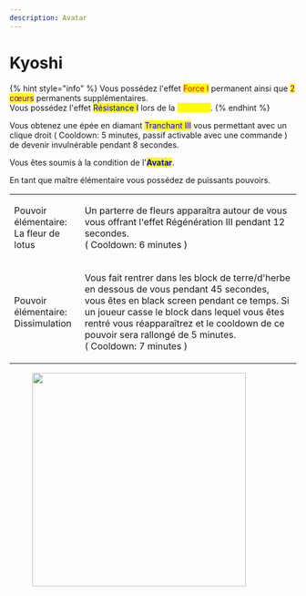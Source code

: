 ```yaml
---
description: Avatar
---
```


# Kyoshi

{% hint style="info" %}
Vous possédez l'effet <mark style="color:red;">Force I</mark> permanent ainsi que <mark style="color:purple;">2 cœurs</mark> permanents supplémentaires. \
Vous possédez l'effet <mark style="color:blue;">Résistance I</mark> lors de la <mark style="color:yellow;">**moisson**</mark>.&#x20;
{% endhint %}

Vous obtenez une épée en diamant <mark style="color:blue;">Tranchant III</mark> vous permettant avec un clique droit ( Cooldown: 5 minutes, passif activable avec une commande ) de devenir invulnérable pendant 8 secondes.

Vous êtes soumis à la condition de l'<mark style="color:blue;">**Avatar**</mark>.

En tant que maître élémentaire vous possédez de puissants pouvoirs.

|                                                  |                                                                                                                                                                                                                                                                                                              |
| ------------------------------------------------ | ------------------------------------------------------------------------------------------------------------------------------------------------------------------------------------------------------------------------------------------------------------------------------------------------------------ |
| <p>Pouvoir élémentaire:<br>La fleur de lotus</p> | <p>Un parterre de fleurs apparaîtra autour de vous vous offrant l'effet Régénération III pendant 12 secondes.<br>( Cooldown: 6 minutes )</p>                                                                                                                                                                 |
| <p>Pouvoir élémentaire:<br>Dissimulation</p>     | <p>Vous fait rentrer dans les block de terre/d'herbe en dessous de vous pendant 45 secondes, vous êtes en black screen pendant ce temps. Si un joueur casse le block dans lequel vous êtes rentré vous réapparaîtrez et le cooldown de ce pouvoir sera rallongé de 5 minutes.<br>( Cooldown: 7 minutes )</p> |

<figure><img src="https://th.bing.com/th/id/R.4812cf1ab4a0ee1121948dece5ade0a1?rik=GEutOAm6TcT0SQ&#x26;pid=ImgRaw&#x26;r=0" alt="" width="375"><figcaption></figcaption></figure>
